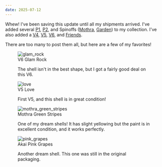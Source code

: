 ```yaml
---
date: 2025-07-12
---
```


Whew! I've been saving this update until all my shipments arrived. I've added several <a href="/tamas/collection#P1">P1</a>, <a href="/tamas/collection#P2">P2</a>, and Spinoffs (<a href="/tamas/collection#Mothra">Mothra</a>, <a href="/tamas/collection#Garden">Garden</a>) to my collection. I've also added a <a href="/tamas/collection#V4">V4</a>, <a href="/tamas/collection#V5">V5</a>, <a href="/tamas/collection#V6">V6</a>, and <a href="/tamas/collection#Friends">Friends</a>.

There are too many to post them all, but here are a few of my favorites!

<div class="shell-group">
    <figure>
        <img loading="lazy" src="/assets/images/tama_collection/glam_rock.jpeg" alt="glam_rock" />
        <figcaption>V6 Glam Rock</figcaption>
        <p>The shell isn't in the best shape, but I got a fairly good deal on this V6.</p>
    </figure>
    <figure>
        <img loading="lazy" src="/assets/images/tama_collection/love.jpeg" alt="love" />
        <figcaption>V5 Love</figcaption>
        <p>First V5, and this shell is in great condition!</p>
    </figure>
    <figure>
        <img loading="lazy" src="/assets/images/tama_collection/mothra_green_stripes.jpeg" alt="mothra_green_stripes" />
        <figcaption>Mothra Green Stripes</figcaption>
        <p>One of my dream shells! It has slight yellowing but the paint is in excellent condition, and it works perfectly.</p>
    </figure>
    <figure>
        <img loading="lazy" src="/assets/images/tama_collection/pink_grapes.jpeg" alt="pink_grapes" />
        <figcaption>Akai Pink Grapes</figcaption>
        <p>Another dream shell. This one was still in the original packaging.</p>
    </figure>
</div>
